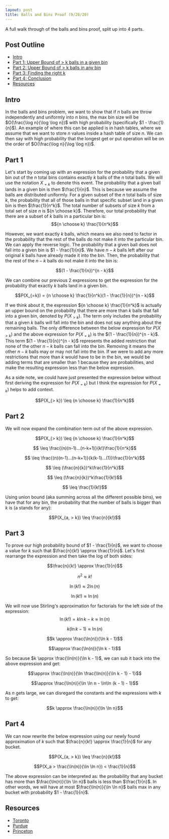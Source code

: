 ```yaml
---
layout: post
title: Balls and Bins Proof (9/28/20)
---
```

A full walk through of the balls and bins proof, split up into 4 parts.

## Post Outline
- [Intro](#intro)
- [Part 1: Upper Bound of > k balls in a given bin](#part-1)
- [Part 2: Upper Bound of > k balls in any bin](#part-2)
- [Part 3: Finding the right k](#part-3)
- [Part 4: Conclusion](#part-4)
- [Resources](#resources)

## Intro
In the balls and bins problem, we want to show that if $n$ balls are throw independently and uniformly into $n$ bins, the max bin size will be $O(\frac{\log n}{\log \log n})$ with high probability (specifically $1 - \frac{1}{n}$).
An example of where this can be applied is in hash tables, where we assume that we want to store $n$ values inside a hash table of size $n$.
We can then say with high probability that the longest get or put operation will be on the order of $O(\frac{\log n}{\log \log n})$.

## Part 1

Let's start by coming up with an expression for the probability that a given bin out of the $n$ total bins contains exactly $k$ balls of the $n$ total balls.
We will use the notation $X_{=k}$ to denote this event.
The probability that a given ball lands in a given bin is then $\frac{1}{n}$.
This is because we assume the balls are distributed uniformly.
For a given subset of the $n$ total balls of size $k$, the probability that all of those balls in that specific subset land in a given bin is then $\frac{1}{n^k}$.
The total number of subsets of size $k$ from a total set of size $n$ is ${n \choose k}$.
Therefore, our total probability that there are a subset of $k$ balls in a particular bin is:
$${n \choose k} \frac{1}{n^k}$$

However, we want exactly $k$ balls, which means we also need to factor in the probability that the rest of the balls do not make it into the particular bin.
We can apply the reverse logic.
The probability that a given ball does not fall into a given bin is $1 - \frac{1}{n}$.
We have $n - k$ balls left after our original $k$ balls have already made it into the bin.
Then, the probability that the rest of the $n - k$ balls do not make it into the bin is:

$$(1 - \frac{1}{n})^{n - k}$$

We can combine our previous 2 expressions to get the expression for the probability that exactly $k$ balls land in a given bin.

$$P(X_{=k}) = {n \choose k} \frac{1}{n^k}(1 - \frac{1}{n})^{n - k}$$

If we think about it, the expression ${n \choose k} \frac{1}{n^k}$ is actually an upper bound on the probability that there are more than $k$ balls that fall into a given bin, denoted by $P(X_{> k})$.
The term only includes the probability that a given $k$ balls will fall into the bin and does not say anything about the remaining balls.
The only difference between the below expression for $P(X_{> k})$ and the above expression for $P(X_{= k})$ is the $(1 - \frac{1}{n})^{n - k}$.
This term $(1 - \frac{1}{n})^{n - k}$ represents the added restriction that none of the other $n - k$ balls can fall into the bin.
Removing it means the other $n - k$ balls may or may not fall into the bin.
If we were to add any more restrictions that more than $k$ would have to be in the bin, we would be adding terms that are smaller than $1$ because they are probabilities, and make the resulting expression less than the below expression.

As a side note, we could have just presented the expression below without first deriving the expression for $P(X_{=k})$ but I think the expression for $P(X_{=k})$ helps to add context.

$$P(X_{> k}) \leq {n \choose k} \frac{1}{n^k}$$

## Part 2

We will now expand the combination term out of the above expression.

$$P(X_{> k}) \leq {n \choose k} \frac{1}{n^k}$$

$$ \leq \frac{(n)(n-1)...(n-k+1)}{k!}\frac{1}{n^k}$$

$$ \leq \frac{(n)(n-1)...(n-k+1)}{k(k-1)...(1)}\frac{1}{n^k}$$

$$ \leq (\frac{n}{k})^k\frac{1}{n^k}$$

$$ \leq (\frac{n}{k})^k\frac{1}{k!}$$

$$ \leq \frac{1}{k!}$$

Using union bound (aka summing across all the different possible bins), we have that for any bin, the probability that the number of balls is bigger than $k$ is (a stands for any):

$$P(X_{a, > k}) \leq \frac{n}{k!}$$

## Part 3

To prove our high probability bound of $1 - \frac{1}{n}$, we want to choose a value for $k$ such that $\frac{n}{k!} \approx \frac{1}{n}$.
Let's first rearrange the expression and then take the log of both sides:

$$\frac{n}{k!} \approx \frac{1}{n}$$

$$n^2 \approx k!$$

$$\ln(k!) \approx 2\ln(n)$$

$$\ln(k!) \approx \ln(n)$$

We will now use Stirling's approximation for factorials for the left side of the expression:
$$\ln(k!) = k\ln k - k \approx \ln(n)$$

$$k(\ln k - 1) \approx \ln(n)$$

$$k \approx \frac{\ln(n)}{\ln k - 1}$$

$$\approx \frac{\ln(n)}{\ln k - 1}$$

So because $k \approx \frac{\ln(n)}{\ln k - 1}$, we can sub it back into the above expression and get:

$$\approx \frac{\ln(n)}{\ln \frac{\ln(n)}{\ln k - 1} - 1}$$

$$\approx \frac{\ln(n)}{\ln \ln n - \ln\ln (k - 1) - 1}$$

As $n$ gets large, we can disregard the constants and the expressions with $k$ to get:

$$k \approx \frac{\ln(n)}{\ln \ln n}$$

## Part 4

We can now rewrite the below expression using our newly found approximation of $k$ such that $\frac{n}{k!} \approx \frac{1}{n}$ for any bucket.

$$P(X_{a, > k}) \leq \frac{n}{k!}$$

$$P(X_a > \frac{\ln(n)}{\ln \ln n}) < \frac{1}{n}$$

The above expression can be interpreted as: the probability that any bucket has more than $\frac{\ln(n)}{\ln \ln n}$ balls is less than $\frac{1}{n}$.
In other words, we will have at most $\frac{\ln(n)}{\ln \ln n}$ balls max in any bucket with probability $1 - \frac{1}{n}$.

## Resources
- [Toronto](http://www.cs.toronto.edu/~toni/Courses/263-2013/handouts/hashing-uiuc.pdf)
- [Purdue](https://www.cs.purdue.edu/homes/hmaji/teaching/Spring%202017/lectures/03.pdf)
- [Princeton](https://www.cs.princeton.edu/courses/archive/fall16/cos521/Lectures/lec1.pdf)